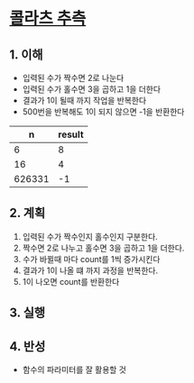 # [콜라츠 추측](https://programmers.co.kr/learn/courses/30/lessons/12943)

## 1. 이해

- 입력된 수가 짝수면 2로 나눈다
- 입력된 수가 홀수면 3을 곱하고 1을 더한다
- 결과가 1이 될때 까지 작업을 반복한다
- 500번을 반복해도 1이 되지 않으면 -1을 반환한다

n|result
-|-
6|8
16|4
626331|-1

## 2. 계획

1. 입력된 수가 짝수인지 홀수인지 구분한다.
2. 짝수면 2로 나누고 홀수면 3을 곱하고 1을 더한다.
3. 수가 바뀔때 마다 count를 1씩 증가시킨다
4. 결과가 1이 나올 떄 까지 과정을 반복한다.
5. 1이 나오면 count를 반환한다

## 3. 실행

## 4. 반성

- 함수의 파라미터를 잘 활용할 것
